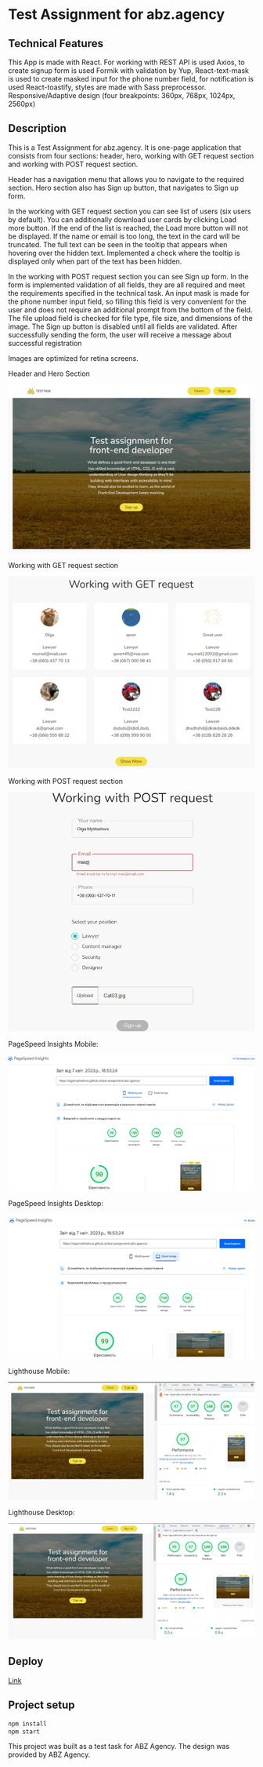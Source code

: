 # Test Assignment for abz.agency

## Technical Features

This App is made with React. For working with REST API is used Axios, to create signup form is used Formik with validation by Yup, React-text-mask is used to create masked input for the phone number field, for notification is used React-toastify, styles are made with Sass  preprocessor. Responsive/Adaptive design (four breakpoints: 360px, 768px, 1024px, 2560px)

## Description

This is a Test Assignment for abz.agency. It is one-page application that consists from four sections: header, hero, working with GET request section and working with POST request section.

Header has a navigation menu that allows you to navigate to the required section. Hero section also has Sign up button, that navigates to Sign up form.

In the working with GET request section you can see list of users (six users by default). You can additionally download user cards by clicking Load more button. If the end of the list is reached, the Load more button will not be displayed. If the name or email is too long, the text in the card will be truncated. The full text can be seen in the tooltip that appears when hovering over the hidden text. Implemented a check where the tooltip is displayed only when part of the text has been hidden. 

In the working with POST request section you can see Sign up form. In the form is implemented validation of all fields, they are all required and meet the requirements specified in the technical task. An input mask is made for the phone number input field, so filling this field is very convenient for the user and does not require an additional prompt from the bottom of the field. The file upload field is checked for file type, file size, and dimensions of the image. The Sign up button is disabled until all fields are validated. After successfully sending the form, the user will receive a message about successful registration

Images are optimized for retina screens.

Header and Hero Section

![Header](./assets/Header&Hero.jpg)


Working with GET request section

![Working with GET request section](./assets/GetSection.jpg)

Working with POST request section

![Working with POST request section](./assets/PostSection.jpg)

PageSpeed Insights Mobile:

![PageSpeed Insights Mobile:](./assets/PageSpeed-mobile.jpg)

PageSpeed Insights Desktop:

![PageSpeed Insights Desktop:](./assets/PageSpeed-desktop.jpg)

Lighthouse Mobile:

![Lighthouse Mobile:](./assets/Lighthouse-mobile.jpg)

Lighthouse Desktop:

![Lighthouse Desktop:](./assets/Lighthouse-desktop.jpg)

## Deploy

[Link](https://olgamykhailova.github.io/test-assignment-abz.agency/)

## Project setup

```
npm install
npm start
```

This project was built as a test task for ABZ Agency. The design was provided by ABZ Agency.